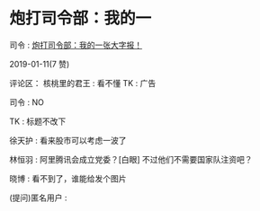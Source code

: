 # 炮打司令部：我的一

司令 : [炮打司令部：我的一张大字报！](https://mp.weixin.qq.com/s/MCkspjr0hjXayMWISkZLzw)

2019-01-11(7 赞)

评论区： 核桃里的君王 : 看不懂 TK : 广告

司令 : NO

TK : 标题不改下

徐天护 : 看来股市可以考虑一波了

林恒羽 : 阿里腾讯会成立党委？[白眼] 不过他们不需要国家队注资吧？

晓博 : 看不到了，谁能给发个图片

(提问)匿名用户 :